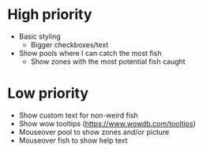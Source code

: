 
# High priority
- Basic styling
    - Bigger checkboxes/text
- Show pools where I can catch the most fish
    - Show zones with the most potential fish caught

# Low priority
- Show custom text for non-weird fish
- Show wow tooltips (https://www.wowdb.com/tooltips)
- Mouseover pool to show zones and/or picture
- Mouseover fish to show help text